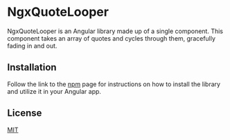# NgxQuoteLooper

NgxQuoteLooper is an Angular library made up of a single component. This component takes an array of quotes and cycles through them, gracefully fading in and out.

## Installation

Follow the link to the [npm](https://www.npmjs.com/package/ngx-quote-looper) page for instructions on how to install the library and utilize it in your Angular app. 


## License

[MIT](https://choosealicense.com/licenses/mit/)